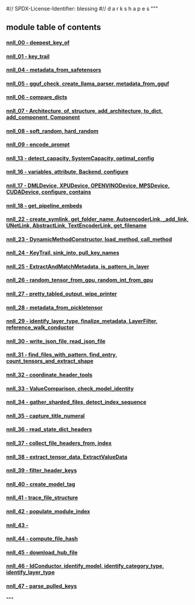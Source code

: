 #// SPDX-License-Identifier: blessing
#// d a r k s h a p e s
"""
## module table of contents

#### [nnll_00 - deepest_key_of](nnll_00)
#### [nnll_01 - key_trail](nnll_01)
#### [nnll_04 - metadata_from_safetensors](nnll_04)
#### [nnll_05 - gguf_check, create_llama_parser, metadata_from_gguf](nnll_05)
#### [nnll_06 - compare_dicts](nnll_06)
#### [nnll_07 - Architecture, of, structure, add_architecture, to_dict, add_component, Component](nnll_07)
#### [nnll_08 - soft_random, hard_random](nnll_08)
#### [nnll_09 - encode_prompt](nnll_09)
#### [nnll_13 - detect_capacity, SystemCapacity, optimal_config](nnll_13)
#### [nnll_16 - variables, attribute, Backend, configure](nnll_16)
#### [nnll_17 - DMLDevice, XPUDevice, OPENVINODevice, MPSDevice, CUDADevice, configure, contains](nnll_17)
#### [nnll_18 - get_pipeline_embeds](nnll_18)
#### [nnll_22 - create_symlink, get_folder_name, AutoencoderLink, _add_link, UNetLink, AbstractLink, TextEncoderLink, get_filename](nnll_22)
#### [nnll_23 - DynamicMethodConstructor, load_method, call_method](nnll_23)
#### [nnll_24 - KeyTrail, sink_into, pull_key_names](nnll_24)
#### [nnll_25 - ExtractAndMatchMetadata, is_pattern_in_layer](nnll_25)
#### [nnll_26 - random_tensor_from_gpu, random_int_from_gpu](nnll_26)
#### [nnll_27 - pretty_tabled_output, wipe_printer](nnll_27)
#### [nnll_28 - metadata_from_pickletensor](nnll_28)
#### [nnll_29 - identify_layer_type, finalize_metadata, LayerFilter, reference_walk_conductor](nnll_29)
#### [nnll_30 - write_json_file, read_json_file](nnll_30)
#### [nnll_31 - find_files_with_pattern, find_entry, count_tensors_and_extract_shape](nnll_31)
#### [nnll_32 - coordinate_header_tools](nnll_32)
#### [nnll_33 - ValueComparison, check_model_identity](nnll_33)
#### [nnll_34 - gather_sharded_files, detect_index_sequence](nnll_34)
#### [nnll_35 - capture_title_numeral](nnll_35)
#### [nnll_36 - read_state_dict_headers](nnll_36)
#### [nnll_37 - collect_file_headers_from, index](nnll_37)
#### [nnll_38 - extract_tensor_data, ExtractValueData](nnll_38)
#### [nnll_39 - filter_header_keys](nnll_39)
#### [nnll_40 - create_model_tag](nnll_40)
#### [nnll_41 - trace_file_structure](nnll_41)
#### [nnll_42 - populate_module_index](nnll_42)
#### [nnll_43 - ](nnll_43)
#### [nnll_44 - compute_file_hash](nnll_44)
#### [nnll_45 - download_hub_file](nnll_45)
#### [nnll_46 - IdConductor, identify_model, identify_category_type, identify_layer_type](nnll_46)
#### [nnll_47 - parse_pulled_keys](nnll_47)
"""
